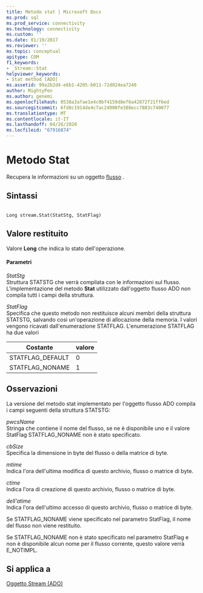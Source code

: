 ```yaml
---
title: Metodo stat | Microsoft Docs
ms.prod: sql
ms.prod_service: connectivity
ms.technology: connectivity
ms.custom: ''
ms.date: 01/19/2017
ms.reviewer: ''
ms.topic: conceptual
apitype: COM
f1_keywords:
- _Stream::Stat
helpviewer_keywords:
- Stat method [ADO]
ms.assetid: 99a2b2d4-e6b1-4205-b011-72d024ea7240
author: MightyPen
ms.author: genemi
ms.openlocfilehash: 0538a3afae1e4c0bf4159d8ef6a42872f21ff6ed
ms.sourcegitcommit: 6fd8c1914de4c7ac24900fe388ecc7883c740077
ms.translationtype: MT
ms.contentlocale: it-IT
ms.lasthandoff: 04/26/2020
ms.locfileid: "67916874"
---
```

# <a name="stat-method"></a>Metodo Stat
Recupera le informazioni su un oggetto [flusso](../../../ado/reference/ado-api/stream-object-ado.md) .  
  
## <a name="syntax"></a>Sintassi  
  
```  
  
Long stream.Stat(StatStg, StatFlag)  
```  
  
## <a name="return-value"></a>Valore restituito  
 Valore **Long** che indica lo stato dell'operazione.  
  
#### <a name="parameters"></a>Parametri  
 *StatStg*  
 Struttura STATSTG che verrà compilata con le informazioni sul flusso. L'implementazione del metodo **Stat** utilizzato dall'oggetto flusso ADO non compila tutti i campi della struttura.  
  
 *StatFlag*  
 Specifica che questo metodo non restituisce alcuni membri della struttura STATSTG, salvando così un'operazione di allocazione della memoria. I valori vengono ricavati dall'enumerazione STATFLAG. L'enumerazione STATFLAG ha due valori  
  
|Costante|valore|  
|--------------|-----------|  
|STATFLAG_DEFAULT|0|  
|STATFLAG_NONAME|1|  
  
## <a name="remarks"></a>Osservazioni  
 La versione del metodo stat implementato per l'oggetto flusso ADO compila i campi seguenti della struttura STATSTG:  
  
 *pwcsName*  
 Stringa che contiene il nome del flusso, se ne è disponibile uno e il valore StatFlag STATFLAG_NONAME non è stato specificato.  
  
 *cbSize*  
 Specifica la dimensione in byte del flusso o della matrice di byte.  
  
 *mtime*  
 Indica l'ora dell'ultima modifica di questo archivio, flusso o matrice di byte.  
  
 *ctime*  
 Indica l'ora di creazione di questo archivio, flusso o matrice di byte.  
  
 *dell'atime*  
 Indica l'ora dell'ultimo accesso di questo archivio, flusso o matrice di byte.  
  
 Se STATFLAG_NONAME viene specificato nel parametro StatFlag, il nome del flusso non viene restituito.  
  
 Se STATFLAG_NONAME non è stato specificato nel parametro StatFlag e non è disponibile alcun nome per il flusso corrente, questo valore verrà E_NOTIMPL.  
  
## <a name="applies-to"></a>Si applica a  
 [Oggetto Stream (ADO)](../../../ado/reference/ado-api/stream-object-ado.md)

